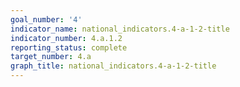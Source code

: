 ```yaml
---
goal_number: '4'
indicator_name: national_indicators.4-a-1-2-title
indicator_number: 4.a.1.2
reporting_status: complete
target_number: 4.a
graph_title: national_indicators.4-a-1-2-title
---
```

